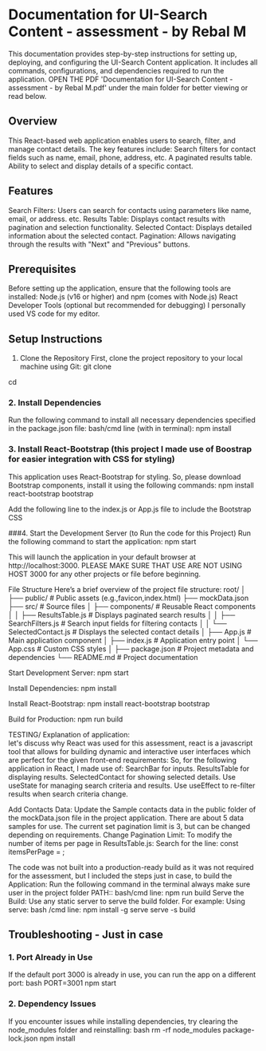 # Documentation for UI-Search Content - assessment - by Rebal M
This documentation provides step-by-step instructions for setting up, deploying, and configuring the UI-Search Content application. It includes all commands, configurations, and dependencies required to run the application.
OPEN THE PDF 'Documentation for UI-Search Content - assessment - by Rebal M.pdf' under the main folder for better viewing or read below.


## Overview
This React-based web application enables users to search, filter, and manage contact details. The key features include:
Search filters for contact fields such as name, email, phone, address, etc.
A paginated results table.
Ability to select and display details of a specific contact. 

## Features
Search Filters: Users can search for contacts using parameters like name, email, or address. etc.
Results Table: Displays contact results with pagination and selection functionality.
Selected Contact: Displays detailed information about the selected contact.
Pagination: Allows navigating through the results with "Next" and "Previous" buttons.

## Prerequisites
Before setting up the application, ensure that the following tools are installed:
Node.js (v16 or higher) and npm (comes with Node.js)
React Developer Tools (optional but recommended for debugging)
I personally used VS code for my editor.

## Setup Instructions
1. Clone the Repository
First, clone the project repository to your local machine using Git:
git clone <repository-url>

cd <repository-folder>


### 2. Install Dependencies
Run the following command to install all necessary dependencies specified in the package.json file:
bash/cmd line (with in terminal): 
npm install


### 3. Install React-Bootstrap (this project I made use of Boostrap for easier integration with CSS for styling)
This application uses React-Bootstrap for styling. So, please download Bootstrap components, install it using the following commands:
npm install react-bootstrap bootstrap

Add the following line to the index.js or App.js file to include the Bootstrap CSS

###4. Start the Development Server (to Run the code for this Project)
Run the following command to start the application:
npm start

This will launch the application in your default browser at http://localhost:3000.
PLEASE MAKE SURE THAT USE ARE NOT USING HOST 3000 for any other projects or file before  beginning. 

File Structure
Here’s a brief overview of the project file structure:
root/
│
├── public/                  # Public assets (e.g.,favicon,index.html)
     ├── mockData.json        
├── src/                     # Source files
│   ├── components/          # Reusable React components
│   │   ├── ResultsTable.js  # Displays paginated search results
│   │   ├── SearchFilters.js # Search input fields for filtering contacts
│   │   └── SelectedContact.js # Displays the selected contact details
│   ├── App.js               # Main application component
│   ├── index.js             # Application entry point
│   └── App.css              # Custom CSS styles
│
├── package.json             # Project metadata and dependencies
└── README.md                # Project documentation


Start Development Server:
npm start

Install Dependencies:
npm install


Install React-Bootstrap:
npm install react-bootstrap bootstrap


Build for Production:
npm run build

TESTING/ Explanation of application:  
let's discuss why React was used for this assessment, react is a javascript tool that allows for building dynamic and interactive user interfaces which are perfect for the given front-end requirements: 
So, for the following application in React, I made use of:
SearchBar for inputs.
ResultsTable for displaying results.
SelectedContact for showing selected details.
Use useState for managing search criteria and results.
Use useEffect to re-filter results when search criteria change.

Add Contacts Data: Update the Sample contacts data in the public folder of the mockData.json file in the project application. There are about  5 data samples for use.
The current set pagination limit is 3, but can be changed depending on requirements.
Change Pagination Limit: To modify the number of items per page in ResultsTable.js:
Search for the line:
const itemsPerPage = <desired-number>;

The code was not built into a production-ready build as it was not required for the assessment, but I included the steps just in case, to build the Application: Run the following command in the terminal always make sure user in the project folder PATH::
bash/cmd line:
npm run build
Serve the Build: Use any static server to serve the build folder. For example:
Using serve:
bash /cmd line:
npm install -g serve
serve -s build

## Troubleshooting - Just in case
### 1. Port Already in Use
If the default port 3000 is already in use, you can run the app on a different port:
bash
PORT=3001 npm start

### 2. Dependency Issues
If you encounter issues while installing dependencies, try clearing the node_modules folder and reinstalling:
bash
rm -rf node_modules package-lock.json
npm install

